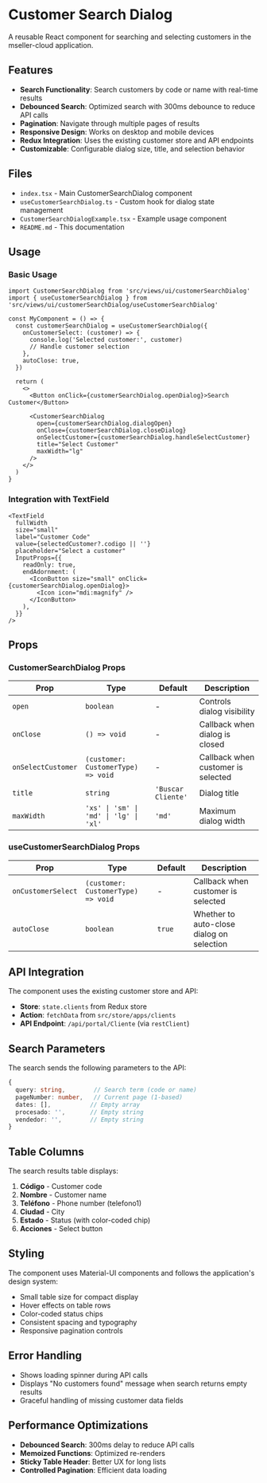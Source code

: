 # Customer Search Dialog

A reusable React component for searching and selecting customers in the mseller-cloud application.

## Features

- **Search Functionality**: Search customers by code or name with real-time results
- **Debounced Search**: Optimized search with 300ms debounce to reduce API calls
- **Pagination**: Navigate through multiple pages of results
- **Responsive Design**: Works on desktop and mobile devices
- **Redux Integration**: Uses the existing customer store and API endpoints
- **Customizable**: Configurable dialog size, title, and selection behavior

## Files

- `index.tsx` - Main CustomerSearchDialog component
- `useCustomerSearchDialog.ts` - Custom hook for dialog state management
- `CustomerSearchDialogExample.tsx` - Example usage component
- `README.md` - This documentation

## Usage

### Basic Usage

```tsx
import CustomerSearchDialog from 'src/views/ui/customerSearchDialog'
import { useCustomerSearchDialog } from 'src/views/ui/customerSearchDialog/useCustomerSearchDialog'

const MyComponent = () => {
  const customerSearchDialog = useCustomerSearchDialog({
    onCustomerSelect: (customer) => {
      console.log('Selected customer:', customer)
      // Handle customer selection
    },
    autoClose: true,
  })

  return (
    <>
      <Button onClick={customerSearchDialog.openDialog}>Search Customer</Button>

      <CustomerSearchDialog
        open={customerSearchDialog.dialogOpen}
        onClose={customerSearchDialog.closeDialog}
        onSelectCustomer={customerSearchDialog.handleSelectCustomer}
        title="Select Customer"
        maxWidth="lg"
      />
    </>
  )
}
```

### Integration with TextField

```tsx
<TextField
  fullWidth
  size="small"
  label="Customer Code"
  value={selectedCustomer?.codigo || ''}
  placeholder="Select a customer"
  InputProps={{
    readOnly: true,
    endAdornment: (
      <IconButton size="small" onClick={customerSearchDialog.openDialog}>
        <Icon icon="mdi:magnify" />
      </IconButton>
    ),
  }}
/>
```

## Props

### CustomerSearchDialog Props

| Prop               | Type                                   | Default            | Description                        |
| ------------------ | -------------------------------------- | ------------------ | ---------------------------------- |
| `open`             | `boolean`                              | -                  | Controls dialog visibility         |
| `onClose`          | `() => void`                           | -                  | Callback when dialog is closed     |
| `onSelectCustomer` | `(customer: CustomerType) => void`     | -                  | Callback when customer is selected |
| `title`            | `string`                               | `'Buscar Cliente'` | Dialog title                       |
| `maxWidth`         | `'xs' \| 'sm' \| 'md' \| 'lg' \| 'xl'` | `'md'`             | Maximum dialog width               |

### useCustomerSearchDialog Props

| Prop               | Type                               | Default | Description                               |
| ------------------ | ---------------------------------- | ------- | ----------------------------------------- |
| `onCustomerSelect` | `(customer: CustomerType) => void` | -       | Callback when customer is selected        |
| `autoClose`        | `boolean`                          | `true`  | Whether to auto-close dialog on selection |

## API Integration

The component uses the existing customer store and API:

- **Store**: `state.clients` from Redux store
- **Action**: `fetchData` from `src/store/apps/clients`
- **API Endpoint**: `/api/portal/Cliente` (via `restClient`)

## Search Parameters

The search sends the following parameters to the API:

```typescript
{
  query: string,        // Search term (code or name)
  pageNumber: number,   // Current page (1-based)
  dates: [],           // Empty array
  procesado: '',       // Empty string
  vendedor: '',        // Empty string
}
```

## Table Columns

The search results table displays:

1. **Código** - Customer code
2. **Nombre** - Customer name
3. **Teléfono** - Phone number (telefono1)
4. **Ciudad** - City
5. **Estado** - Status (with color-coded chip)
6. **Acciones** - Select button

## Styling

The component uses Material-UI components and follows the application's design system:

- Small table size for compact display
- Hover effects on table rows
- Color-coded status chips
- Consistent spacing and typography
- Responsive pagination controls

## Error Handling

- Shows loading spinner during API calls
- Displays "No customers found" message when search returns empty results
- Graceful handling of missing customer data fields

## Performance Optimizations

- **Debounced Search**: 300ms delay to reduce API calls
- **Memoized Functions**: Optimized re-renders
- **Sticky Table Header**: Better UX for long lists
- **Controlled Pagination**: Efficient data loading
